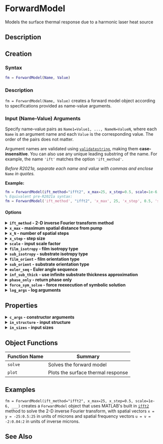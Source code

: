 # ForwardModel

Models the surface thermal response due to a harmonic laser heat source

## Description

## Creation

### Syntax

```matlab
fm = ForwardModel(Name, Value)
```

### Description

`fm = ForwardModel(Name, Value)` creates a forward model object according to specifications provided as name-value arguments.

### Input (Name-Value) Arguments

Specify name–value pairs as `Name1=Value1, ..., NameN=ValueN`, where each `Name` is an argument name and each `Value` is the corresponding value. The order of the pairs does not matter.  

Argument names are validated using [`validatestring`](https://www.mathworks.com/help/matlab/ref/validatestring.html), making them **case-insensitive**. You can also use any unique leading substring of the name. For example, the name `'ift'` matches the option `'ift_method'`.

*Before R2021a, separate each name and value with commas and enclose* `Name` *in quotes.*  

**Example:**  
```matlab
fm = ForwardModel(ift_method="ifft2", x_max=25, x_step=0.5, scale=1e-6, ...)
% Equivalent pre-R2021a syntax:
fm = ForwardModel('ift_method', "ifft2", 'x_max', 25, 'x_step', 0.5, 'scale', 1e-6, ...)
```

#### Options

<details>
  <summary><b>
    <code>ift_method</code> - 2-D inverse Fourier transform method
  </b></summary>

  <br>

  2-D inverse Fourier transform method.
  When possible, the [`ifft2`](https://www.mathworks.com/help/matlab/ref/ifft2.html) method should be used for its computational efficiency.
  However, if greater accuracy is needed, the [`integral2`](https://www.mathworks.com/help/matlab/ref/integral2.html) method may be used instead.
  
  **Value Options:** `'ifft2'` (default) | `'integral2'`
  
  Vaue options are validated using [`validatestring`](https://www.mathworks.com/help/matlab/ref/validatestring.html).
    
  **Data Types:** `string` | `char`
  
  <br>
  
</details>

<details>
  <summary><b>
    <code>x_max</code> - maximum spatial distance from pump
  </b></summary>

  <br>

  Maximum spatial distance from the pump in the x- and y-directions used in the 2-D inverse fast Fourier transform ([`ifft2`](https://www.mathworks.com/help/matlab/ref/ifft2.html)).
  I.e., the spatial domain for both `x_probe` and `y_probe` will be `[-x_max, x_max]`.
  Specifying a value for `x_max` is required when `ift_method = "ifft2"`.

  **Value Options:** positive scalar value
    
  **Data Types:** `double`
  
  <br>
  
</details>

<details>
  <summary><b>
    <code>x_N</code> - number of spatial steps
  </b></summary>

  <br>

  Number of descrete spatial steps between (and including) `-x_max` and `+x_max`.
  I.e., the signal length.
  
  When possible, the value of `x_N` should only have small prime factors as this results in significantly faster execution of the `ifft2` transform.

  The value of `x_N` is ignored when `ift_method = "integral2"`.

  **Value Options:** 256 (default) | positive scalar value
    
  **Data Types:** `double`

  <br>
  
</details>

<details>
  <summary><b>
    <code>x_step</code> - step size
  </b></summary>

  <br>

  Descrete spatial step size between `-x_max` and `+x_max`.
  
  If both `x_N` and `x_step` are provided as inputs, `x_step` takes priority.

  The value of `x_step` is ignored when `ift_method = "integral2"`.

  **Value Options:** positive scalar value
    
  **Data Types:** `double`

  <br>
  
</details>

<details>
  <summary><b>
    <code>scale</code> - input scale factor
  </b></summary>

  <br>

  The input scale factor defines the units of certain forward model inputs by scaling their base SI units as follows:
  * $$\left[ h_f \right] = \left[ h_s \right] = \left[ s_x \right] = \left[ s_y \right] = \left[ x_\mathrm{probe} \right] = \mathrm{scale} \cdot \mathrm{m}$$
  * $$\left[ \alpha_f \right] = \left[ \alpha_s \right] = \left[ u \right] = \left[ v \right] = \left[\frac{1}{ x_\mathrm{probe}} \right] = \frac{1}{\mathrm{scale} \cdot \mathrm{m}}$$
  * $$\left[C_f\right] = \left[C_s\right] = \frac{\mathrm{W}}{\mathrm{scale} \cdot \mathrm{m}^3 \cdot \mathrm{K}}$$
  * $$\left[ P \right] = \left[ \mathrm{scale} \cdot \mathrm{W} \right]$$
  * $$\left[ f_0 \right] = \left[\frac{\mathrm{Hz}}{\mathrm{scale}} \right]$$

  **Example:** If ```scale = 1e-6``` forward model inputs are considered to be in the following units:
  * $$\left[ h_f \right] = \left[ h_s \right] = \left[ s_x \right] = \left[ s_y \right] = \left[ x_\mathrm{probe} \right] = \mathrm{scale} \cdot \mathrm{m} = 10^{-6} \cdot \mathrm{m} = \mathrm{\upmu m}$$
  * $$\left[ \alpha_f \right] = \left[ \alpha_s \right] = \left[ u \right] = \left[ v \right] = \left[\frac{1}{ x_\mathrm{probe}} \right] = \frac{1}{\mathrm{scale} \cdot \mathrm{m}} = \frac{1}{10^{-6} \cdot \mathrm{m}} = \frac{1}{\mathrm{\upmu m}}$$
  * $$\left[C_f\right] = \left[C_s\right] = \frac{\mathrm{W}}{\mathrm{scale} \cdot \mathrm{m}^3 \cdot \mathrm{K}} = \frac{\mathrm{W}}{10^{-6} \cdot \mathrm{m}^3 \cdot \mathrm{K}} = \frac{\mathrm{W}}{\mathrm{cm}^3 \cdot \mathrm{K}}$$
  * $$\left[ P \right] = \left[ \mathrm{scale} \cdot \mathrm{W} \right] = \left[ 10^{-6} \cdot \mathrm{W} \right] = \left[ \mathrm{\upmu W} \right]$$
  * $$\left[ f_0 \right] = \left[\frac{\mathrm{Hz}}{\mathrm{scale}} \right] = \left[\frac{\mathrm{Hz}}{10^{-6}} \right] = \left[ 10^6 \cdot \mathrm{Hz} \right] = \left[ \mathrm{MHz} \right]$$

  **Value Options:** 1 (default) | positive scalar value
    
  **Data Types:** `double`

  <br>
  
</details>

<details>
  <summary><b>
    <code>film_isotropy</code> - film isotropy type
  </b></summary>

  <br>

  Film isotropy type specifies the isotropy level of the film.
  
  **Value Options:**
  * `'iso'`: For scalar thermal conductivity `kf`
  * `'simple'`: For 2 principal thermal conductivities along a specified axis `kf∥` and perpendicular to that axis `kf⊥` 
  * `'complex'`: For 3 principal thermal conductivities sorted in descending order `kfp1`, `kfp2`, `kfp3` 
  * `'tensor'` (default): For 6 element thermal conductivity tensor `kf11`, `kf12`, `kf13`, `kf22`, `kf23`, `kf33`
    
  **Data Types:** `string` | `char`

  <br>
  
</details>

<details>
  <summary><b>
    <code>sub_isotropy</code> - substrate isotropy type
  </b></summary>

  <br>

  Substrate isotropy type specifies the isotropy level of the substrate.
  
  **Value Options:**
  * `'iso'`: For scalar thermal conductivity `ks`
  * `'simple'`: For 2 principal thermal conductivities along a specified axis `ks∥` and perpendicular to that axis `ks⊥` 
  * `'complex'`: For 3 principal thermal conductivities sorted in descending order `ksp1`, `ksp2`, `ksp3` 
  * `'tensor'` (default): For 6 element thermal conductivity tensor `ks11`, `ks12`, `ks13`, `ks22`, `ks23`, `ks33`
    
  **Data Types:** `string` | `char`

  <br>
  
</details>

<details>
  <summary><b>
    <code>film_orient</code> - film orientation type
  </b></summary>

  <br>

  Film orientation type specifies how the principal axes orientations of the film are represented.
  Required when `film_isotropy` equals either `'simple'` or `'complex'`.
  
  **Value Options:**
  * `'azpol'`: For representing the `kf∥` axis as azimuthal `θf1` and polar `θf2` angles. Use only when `film_isotropy = 'simple'`.
  * `'uvect'`: For representing the `kf∥` axis as a unit vector `vf1`, `vf2`, `vf3`. Use only when `film_isotropy = 'simple'`.
  * `'euler'`: For representing the orientation of the principal axes as Euler angles `θf1`, `θf2`, `θf3`.
  * `'uquat'`: For representing the orientation of the principal axes as a unit quaternion `qf1`, `qf2`, `qf3`, `qf4`.
  * `'rotmat'`: For representing the orientation of the principal axes as a rotation matrix `Rf11`,`Rf21`,`Rf31`,`Rf12`,`Rf22`,`Rf32`,`Rf13`,`Rf23`,`Rf33`.
    
  **Data Types:** `string` | `char`

  <br>
  
</details>

<details>
  <summary><b>
    <code>sub_orient</code> - substrate orientation type
  </b></summary>

  <br>

  Substrate orientation type specifies how the principal axes orientations of the substrate are represented.
  Required when `sub_isotropy` equals either `'simple'` or `'complex'`.
  
  **Value Options:**
  * `'azpol'`: For representing the `ks∥` axis as azimuthal `θs1` and polar `θs2` angles. Use only when `sub_isotropy = 'simple'`.
  * `'uvect'`: For representing the `ks∥` axis as a unit vector `vs1`, `vs2`, `vs3`. Use only when `sub_isotropy = 'simple'`.
  * `'euler'`: For representing the orientation of the principal axes as Euler angles `θs1`, `θs2`, `θs3`.
  * `'uquat'`: For representing the orientation of the principal axes as unit quaternions `qs1`, `qs2`, `qs3`, `qs4`.
  * `'rotmat'`: For representing the orientation of the principal axes as a rotation matrix `Rs11`,`Rs21`,`Rs31`,`Rs12`,`Rs22`,`Rs32`,`Rs13`,`Rs23`,`Rs33`.
    
  **Data Types:** `string` | `char`

  <br>
  
</details>

<details>
  <summary><b>
    <code>euler_seq</code> - Euler angle sequence
  </b></summary>

  <br>

  Euler angle sequence specified as three axes.  
  I.e., computes the rotation matrix as `R = Ri(θ1) * Rj(θ2) * Rk(θ3)`, where `i`, `j`, `k` are the 1st, 2nd, and 3rd characters of the input character array, and:
  ```
  Rx(θ) = [   1        0        0
              0      cos(θ)  -sin(θ)
              0      sin(θ)   cos(θ) ]

  Ry(θ) = [ cos(θ)     0      sin(θ)
              0        1        0
           -sin(θ)     0      cos(θ) ]

  Rz(θ) = [ cos(θ)  -sin(θ)     0
            sin(θ)   cos(θ)     0
              0        0        1    ]
  ```
  Only referenced when either `film_orient` or `sub_orient` is set to `'euler'`.
  
  **Value Options:** `'ZYZ'` (default) | `'ZXZ'` | `'ZYX'` | `'ZXY'` | `'YXY'` | `'YZY'` | `'YXZ'` | `'YZX'` | `'XYX'` | `'XZX'` | `'XYZ'` | `'XZY'` |
    
  **Data Types:** `char` | `string`

  <br>
  
</details>

<details>
  <summary><b>
    <code>inf_sub_thick</code> - use infinite substrate thickness approximation
  </b></summary>

  <br>

  When set to `true`, approximates the thickness of the substrate as infinite in the z-direction, which is more numerically stable than using a finite substrate thickness.
  
  **Value Options:** 1 (default) | 0
    
  **Data Types:** `logical`

  <br>
  
</details>

<details>
  <summary><b>
    <code>phase_only</code> - return phase only
  </b></summary>

  <br>

  When set to `true`, tells the solver that the user is only interested in phase; not amplitude nor DC temperature change.
  
  **Value Options:** 0 (default) | 1
    
  **Data Types:** `logical`

  <br>
  
</details>

<details>
  <summary><b>
    <code>force_sym_solve</code> - force reexecution of symbolic solution
  </b></summary>

  <br>

  When set to `true`, forces the reexecution of the symbolic solutions even if the files already exist.

  **Value Options:** 0 (default) | 1
    
  **Data Types:** `logical`

  <br>
  
</details>

<details>
  <summary><b>
    <code>log_args</code> - log arguments
  </b></summary>

  <br>

  When set to `true`, the solver expects the natural log of thermal conductivity, volumetric heat capacity, optical absorption coefficient, z-direction thickness, pump laser deviation, and power as inputs.

  **Value Options:** 0 (default) | 1
    
  **Data Types:** `logical`

  <br>
  
</details>

## Properties

<details>
  <summary><b>
    <code>c_args</code> - constructor arguments
  </b></summary>

  <br>

  Struct of input arguments passed into the constructor.
    
  **Data Types:** `struct`

  <br>
  
</details>

<details>
  <summary><b>
    <code>in_structure</code> - input structure
  </b></summary>

  <br>

  Specifies the expected input structure for `M`, `Theta`, and `chi` (inputs to `ForwardModel` functions).

  **Data Type:** 1-by-3 cell array, where each element is a string array

  **Example:** 

  <br>
  
</details>

<details>
  <summary><b>
    <code>in_sizes</code> - input sizes
  </b></summary>

  <br>

  Specifies the expected input sizes for `M`, `Theta`, and `chi` (inputs to `ForwardModel` functions).

  **Data Type:** 1-by-3 array of positive scalar values

  **Example:** 

  <br>
  
</details>

## Object Functions
| Function Name | Summary |
|---------------|---------|
| `solve`       | Solves the forward model |
| `plot`        | Plots the surface thermal response |



## Examples

```fm = ForwardModel(ift_method="ifft2", x_max=25, x_step=0.5, scale=1e-6, ___)``` creates a ```ForwardModel``` object that uses MATLAB's built in [`ifft2`](https://www.mathworks.com/help/matlab/ref/ifft2.html) method to solve the 2-D inverse Fourier transform, with spatial vectors ```x = y = -25:0.5:25``` in units of microns and spatial frequency vectors ```u = v = -2:0.04:2``` in units of inverse microns.

## See Also
